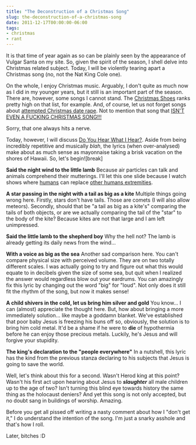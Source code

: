 ```yaml
---
title: "The Deconstruction of a Christmas Song"
slug: the-deconstruction-of-a-christmas-song
date: 2011-12-17T00:00:00-06:00
tags:
- christmas
- rant
---
```

It is that time of year again as so can be plainly seen by the appearance of Vulgar Santa on my site. So, given the spirit of the season, I shell delve into Christmas related subject. Today, I will be violently tearing apart a Christmas song (no, not the Nat King Cole one).

On the whole, I enjoy Christmas music. Arguably, I don't quite as much now as I did in my younger years, but it still is an important part of the season. There are, however, some songs I cannot stand. The [Christmas Shoes](http://www.youtube.com/watch?v=0a_Y1wAJ2MU) ranks pretty high on that list, for example. And, of course, let us not forget songs about  [attempted Christmas date rape](http://www.youtube.com/watch?v=FTNheCEUP_A#t=15s). Not to mention that song that [ISN'T EVEN A FUCKING CHRISTMAS SONG!!!](http://www.youtube.com/watch?v=33o32C0ogVM)

Sorry, that one always hits a nerve.

Today, however, I will discuss [Do You Hear What I Hear?](http://www.youtube.com/watch?v=nWVU7ZbbVps). Aside from being incredibly repetitive and musically _blah_, the lyrics (when over-analysed) make about as much sense as mayonnaise taking a brisk vacation on the shores of Hawaii. So, let's begin![break]

**Said the night wind to the little lamb**
Because air particles can talk and animals comprehend their mutterings. I'll let this one slide because I watch shows where [humans](http://dxprog.com/entry/midori-kasugano/) can replace [other humans extremities](http://dxprog.com/entry/two-years-of-anime-part-1/).

**A star passing in the night with a tail as big as a kite**
Multiple things going wrong here. Firstly, stars don't have tails. Those are comets (I will also allow meteors). Secondly, should that be "a tail as big as a kite's" comparing the tails of both objects, or are we actually comparing the tail of the "star" to the body of the kite? Because kites are not that large and I am left unimpressed.

**Said the little lamb to the shepherd boy**
Why the hell not? The lamb is already getting its daily news from the wind...

**With a voice as big as the sea**
Another sad comparison here. You can't compare physical size with perceived volume. They are on two totally different scales. I was actually going to try and figure out what this would equate to in decibels given the size of some sea, but quit when I realized the answer would regardless blow out your eardrums. You can amazingly fix this lyric by changing out the word "big" for "loud". Not only does it still fit the rhythm of the song, but now it makes sense!

**A child shivers in the cold, let us bring him silver and gold**
You know... I can (almost) appreciate the thought here. But, how about bringing a more immediately solution... like maybe a goddamn blanket. We've established that poor baby Jesus is freezing his buns off so, obviously, the solution is to bring him cold metal. It'd be a shame if he were to **die** of hypothermia before he can enjoy those precious metals. Luckily, he's Jesus and will forgive your stupidity.

**The king's declaration to the "people everywhere"**
In a nutshell, this lyric has the kind from the previous stanza declaring to his subjects that Jesus is going to save the world.

Well, let's think about this for a second. Wasn't Herod king at this point? Wasn't his first act upon hearing about Jesus to **_slaughter_** all male children up to the age of two? Isn't turning this blind eye towards history the same thing as the holocaust deniers? And yet this song is not only accepted, but no doubt sang in buildings of worship. Amazing.

Before you get all pissed off writing a nasty comment about how I "don't get it," I do understand the intention of the song. I'm just a snarky asshole and that's how I roll.

Later, bitches :D

